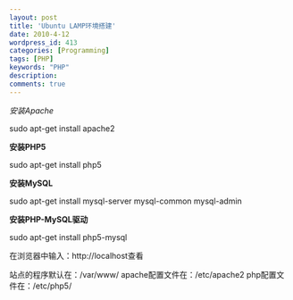 ```yaml
---
layout: post
title: 'Ubuntu LAMP环境搭建'
date: 2010-4-12
wordpress_id: 413
categories: [Programming]
tags: [PHP]
keywords: "PHP"
description: 
comments: true
---
```

*安装Apache*

sudo apt-get install apache2

**安装PHP5**

sudo apt-get install php5

**安装MySQL**

sudo apt-get install mysql-server mysql-common mysql-admin

**安装PHP-MySQL驱动**

sudo apt-get install php5-mysql

在浏览器中输入：http://localhost查看

站点的程序默认在：/var/www/
apache配置文件在：/etc/apache2
php配置文件在：/etc/php5/

